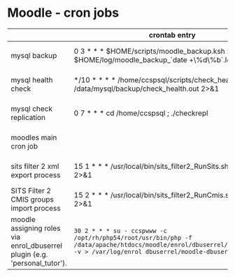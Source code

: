 # Moodle - cron jobs

<table>
<colgroup>
<col width="25%" />
<col width="25%" />
<col width="25%" />
<col width="25%" />
</colgroup>
<thead>
<tr class="header">
<th> </th>
<th>crontab entry</th>
<th>time</th>
<th>server</th>
</tr>
</thead>
<tbody>
<tr class="odd">
<td>mysql backup</td>
<td>0 3 * * * $HOME/scripts/moodle_backup.ksh &gt; $HOME/log/moodle_backup_`date +\%d\%b`.log 2&gt;&amp;1</td>
<td>03.00 once a day</td>
<td>moodle-db-a</td>
</tr>
<tr class="even">
<td>mysql health check</td>
<td>*/10 * * * * /home/ccspsql/scripts/check_health.sh &gt;&gt; /data/mysql/backup/check_health.out 2&gt;&amp;1</td>
<td>every 10 mins</td>
<td>moodle-db-a</td>
</tr>
<tr class="odd">
<td>mysql check replication</td>
<td>0 7 * * * cd /home/ccspsql ; ./checkrepl</td>
<td>07.00 once a day</td>
<td>moodle-db-a</td>
</tr>
<tr class="even">
<td>moodles main cron job</td>
<td> </td>
<td>every 20 mins</td>
<td>moodle-admin</td>
</tr>
<tr class="odd">
<td>sits filter 2 xml export process</td>
<td>15 1 * * * /usr/local/bin/sits_filter2_RunSits.sh &gt; /dev/null 2&gt;&amp;1</td>
<td>01.15 once a day</td>
<td>moodle-admin</td>
</tr>
<tr class="even">
<td>SITS Filter 2 CMIS groups import process</td>
<td>15 2 * * * /usr/local/bin/sits_filter2_RunCmis.sh &gt; /dev/null 2&gt;&amp;1</td>
<td>02.15 once a day</td>
<td>moodle-admin</td>
</tr>
<tr class="odd">
<td>moodle assigning roles via enrol_dbuserrel plugin (e.g. 'personal_tutor').</td>
<td><pre><code>30 2 * * * su - ccspwww -c /opt/rh/php54/root/usr/bin/php -f 
/data/apache/htdocs/moodle/enrol/dbuserrel/cli/sync.php -v &gt; /var/log/enrol_dbuserrel/moodle-dbuserr</code></pre></td>
<td>02.30 once a day</td>
<td>moodle-admin</td>
</tr>
</tbody>
</table>


